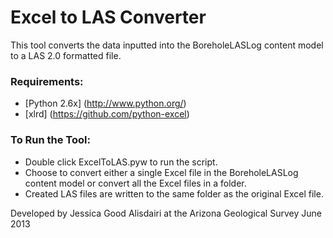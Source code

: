 # Excel to LAS Converter

This tool converts the data inputted into the BoreholeLASLog content model to a LAS 2.0 formatted file.

### Requirements:
- [Python 2.6x] (http://www.python.org/)
- [xlrd] (https://github.com/python-excel)

### To Run the Tool:
- Double click ExcelToLAS.pyw to run the script.
- Choose to convert either a single Excel file in the BoreholeLASLog content model or convert all the Excel files in a folder.
- Created LAS files are written to the same folder as the original Excel file.

Developed by Jessica Good Alisdairi at the Arizona Geological Survey
June 2013